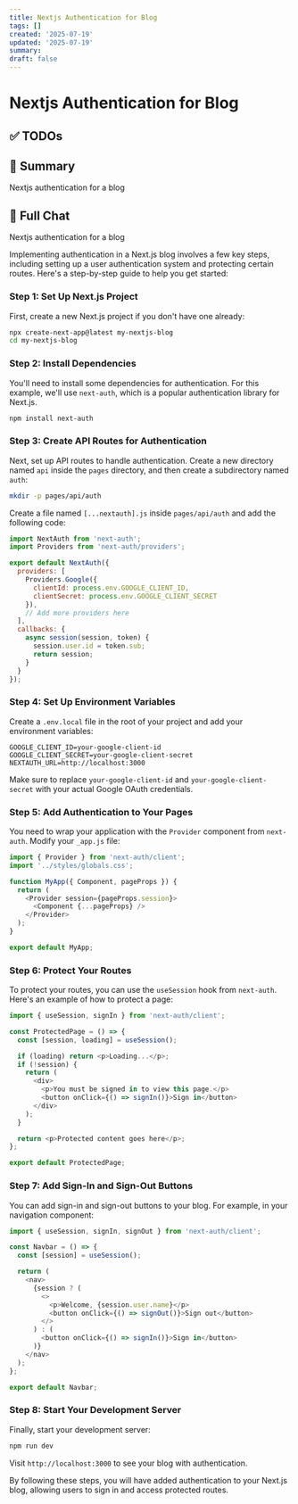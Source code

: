 ```yaml
---
title: Nextjs Authentication for Blog
tags: []
created: '2025-07-19'
updated: '2025-07-19'
summary:
draft: false
---
```


# Nextjs Authentication for Blog

## ✅ TODOs


## 📌 Summary
Nextjs authentication for a blog

## 🧠 Full Chat


Nextjs authentication for a blog 



Implementing authentication in a Next.js blog involves a few key steps, including setting up a user authentication system and protecting certain routes. Here's a step-by-step guide to help you get started:

### Step 1: Set Up Next.js Project

First, create a new Next.js project if you don't have one already:

```bash
npx create-next-app@latest my-nextjs-blog
cd my-nextjs-blog
```

### Step 2: Install Dependencies

You'll need to install some dependencies for authentication. For this example, we'll use `next-auth`, which is a popular authentication library for Next.js.

```bash
npm install next-auth
```

### Step 3: Create API Routes for Authentication

Next, set up API routes to handle authentication. Create a new directory named `api` inside the `pages` directory, and then create a subdirectory named `auth`:

```bash
mkdir -p pages/api/auth
```

Create a file named `[...nextauth].js` inside `pages/api/auth` and add the following code:

```javascript
import NextAuth from 'next-auth';
import Providers from 'next-auth/providers';

export default NextAuth({
  providers: [
    Providers.Google({
      clientId: process.env.GOOGLE_CLIENT_ID,
      clientSecret: process.env.GOOGLE_CLIENT_SECRET
    }),
    // Add more providers here
  ],
  callbacks: {
    async session(session, token) {
      session.user.id = token.sub;
      return session;
    }
  }
});
```

### Step 4: Set Up Environment Variables

Create a `.env.local` file in the root of your project and add your environment variables:

```
GOOGLE_CLIENT_ID=your-google-client-id
GOOGLE_CLIENT_SECRET=your-google-client-secret
NEXTAUTH_URL=http://localhost:3000
```

Make sure to replace `your-google-client-id` and `your-google-client-secret` with your actual Google OAuth credentials.

### Step 5: Add Authentication to Your Pages

You need to wrap your application with the `Provider` component from `next-auth`. Modify your `_app.js` file:

```javascript
import { Provider } from 'next-auth/client';
import '../styles/globals.css';

function MyApp({ Component, pageProps }) {
  return (
    <Provider session={pageProps.session}>
      <Component {...pageProps} />
    </Provider>
  );
}

export default MyApp;
```

### Step 6: Protect Your Routes

To protect your routes, you can use the `useSession` hook from `next-auth`. Here's an example of how to protect a page:

```javascript
import { useSession, signIn } from 'next-auth/client';

const ProtectedPage = () => {
  const [session, loading] = useSession();

  if (loading) return <p>Loading...</p>;
  if (!session) {
    return (
      <div>
        <p>You must be signed in to view this page.</p>
        <button onClick={() => signIn()}>Sign in</button>
      </div>
    );
  }

  return <p>Protected content goes here</p>;
};

export default ProtectedPage;
```

### Step 7: Add Sign-In and Sign-Out Buttons

You can add sign-in and sign-out buttons to your blog. For example, in your navigation component:

```javascript
import { useSession, signIn, signOut } from 'next-auth/client';

const Navbar = () => {
  const [session] = useSession();

  return (
    <nav>
      {session ? (
        <>
          <p>Welcome, {session.user.name}</p>
          <button onClick={() => signOut()}>Sign out</button>
        </>
      ) : (
        <button onClick={() => signIn()}>Sign in</button>
      )}
    </nav>
  );
};

export default Navbar;
```

### Step 8: Start Your Development Server

Finally, start your development server:

```bash
npm run dev
```

Visit `http://localhost:3000` to see your blog with authentication.

By following these steps, you will have added authentication to your Next.js blog, allowing users to sign in and access protected routes.